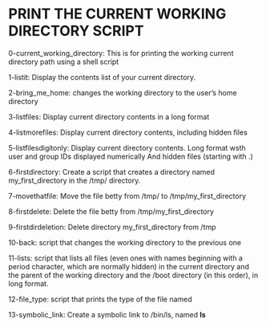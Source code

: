 # PRINT THE CURRENT WORKING DIRECTORY SCRIPT
0-current_working_directory: This is for printing the working current directory path using a shell script

1-listit: Display the contents list of your current directory.

2-bring_me_home: changes the working directory to the user’s home directory

3-listfiles: Display current directory contents in a long format

4-listmorefiles: Display current directory contents, including hidden files

5-listfilesdigitonly: Display current directory contents.
     Long format
     wsth user and group IDs displayed numerically
     And hidden files (starting with .)

6-firstdirectory: Create a script that creates a directory named my_first_directory in the /tmp/ directory.

7-movethatfile: Move the file betty from /tmp/ to /tmp/my_first_directory

8-firstdelete: Delete the file betty from /tmp/my_first_directory

9-firstdirdeletion: Delete directory my_first_directory from /tmp

10-back: script that changes the working directory to the previous one

11-lists: script that lists all files (even ones with names beginning with a period character, which are normally hidden) in the current directory and the parent of the working directory and the /boot directory (in this order), in long format.

12-file_type: script that prints the type of the file named

13-symbolic_link: Create a symbolic link to /bin/ls, named __ls__


